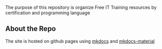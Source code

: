 The purpose of this repository is organize Free IT Training resources by certification and programming language

## About the Repo
The site is hosted on github pages using [mkdocs](https://www.mkdocs.org/) and [mkdocs-material](https://squidfunk.github.io/mkdocs-material/)
